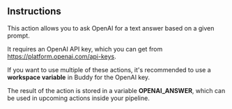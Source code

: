 ## Instructions

This action allows you to ask OpenAI for a text answer based on a given prompt.

It requires an OpenAI API key, which you can get from https://platform.openai.com/api-keys.

If you want to use multiple of these actions, it's recommended to use a **workspace variable** in Buddy for the OpenAI key.

The result of the action is stored in a variable **OPENAI_ANSWER**, which can be used in upcoming actions inside your pipeline.